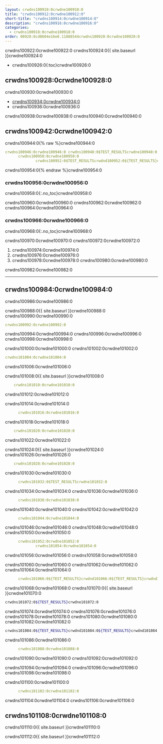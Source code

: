 ```yaml
---
layout: crwdns100910:0crwdne100910:0
title: "crwdns100912:0crwdne100912:0"
short-title: "crwdns100914:0crwdne100914:0"
description: "crwdns100916:0crwdne100916:0"
categories:
  - crwdns100918:0crwdne100918:0
order: 00920:0cd8604e16e0.11888544crwdns100920:0crwdne100920:0
---
```

crwdns100922:0crwdne100922:0 crwdns100924:0{{ site.baseurl }}crwdne100924:0

- crwdns100926:0{:toc}crwdne100926:0

## crwdns100928:0crwdne100928:0

crwdns100930:0crwdne100930:0

- <a href="crwdns100932:0crwdne100932:0" target="_blank">crwdns100934:0crwdne100934:0</a>
- crwdns100936:0crwdne100936:0

crwdns100938:0crwdne100938:0 crwdns100940:0crwdne100940:0

## crwdns100942:0crwdne100942:0

crwdns100944:0{% raw %}crwdne100944:0

```yaml
crwdns100946:0crwdne100946:0 crwdns100948:0$TEST_RESULTScrwdne100948:0
      crwdns100950:0crwdne100950:0
              crwdns100952:0$TEST_RESULTScrwdnd100952:0${TEST_RESULTS}crwdnd100952:0${TEST_RESULTS}crwdnd100952:0${TEST_RESULTS}crwdne100952:0
```

crwdns100954:0{% endraw %}crwdne100954:0

### crwdns100956:0crwdne100956:0

crwdns100958:0{:.no_toc}crwdne100958:0

crwdns100960:0crwdne100960:0 crwdns100962:0crwdne100962:0 crwdns100964:0crwdne100964:0

### crwdns100966:0crwdne100966:0

crwdns100968:0{:.no_toc}crwdne100968:0

crwdns100970:0crwdne100970:0 crwdns100972:0crwdne100972:0

1. crwdns100974:0crwdne100974:0
2. crwdns100976:0crwdne100976:0
3. crwdns100978:0crwdne100978:0 crwdns100980:0crwdne100980:0

crwdns100982:0crwdne100982:0

* * *

## crwdns100984:0crwdne100984:0

crwdns100986:0crwdne100986:0

crwdns100988:0{{ site.baseurl }}crwdne100988:0 crwdns100990:0crwdne100990:0

```yaml
crwdns100992:0crwdne100992:0
```

crwdns100994:0crwdne100994:0 crwdns100996:0crwdne100996:0 crwdns100998:0crwdne100998:0

crwdns101000:0crwdne101000:0 crwdns101002:0crwdne101002:0

```yaml
crwdns101004:0crwdne101004:0
```

crwdns101006:0crwdne101006:0

crwdns101008:0{{ site.baseurl }}crwdne101008:0

```yaml
    crwdns101010:0crwdne101010:0
```

crwdns101012:0crwdne101012:0

crwdns101014:0crwdne101014:0

```yaml
      crwdns101016:0crwdne101016:0
```

crwdns101018:0crwdne101018:0

```yaml
    crwdns101020:0crwdne101020:0
```

crwdns101022:0crwdne101022:0

crwdns101024:0{{ site.baseurl }}crwdne101024:0 crwdns101026:0crwdne101026:0

```yaml
    crwdns101028:0crwdne101028:0
```

crwdns101030:0crwdne101030:0

```yaml
      crwdns101032:0$TEST_RESULTScrwdne101032:0
```

crwdns101034:0crwdne101034:0 crwdns101036:0crwdne101036:0

```yaml
      crwdns101038:0crwdne101038:0
```

crwdns101040:0crwdne101040:0 crwdns101042:0crwdne101042:0

```yaml
      crwdns101044:0crwdne101044:0
```

crwdns101046:0crwdne101046:0 crwdns101048:0crwdne101048:0 crwdns101050:0crwdne101050:0

```yaml
      crwdns101052:0crwdne101052:0
              crwdns101054:0crwdne101054:0
```

crwdns101056:0crwdne101056:0 crwdns101058:0crwdne101058:0

crwdns101060:0crwdne101060:0 crwdns101062:0crwdne101062:0 crwdns101064:0crwdne101064:0

```yaml
      crwdns101066:0${TEST_RESULTS}crwdnd101066:0${TEST_RESULTS}crwdnd101066:0${TEST_RESULTS}crwdne101066:0
```

crwdns101068:0crwdne101068:0 crwdns101070:0{{ site.baseurl }}crwdne101070:0

```bash
crwdns101072:0${TEST_RESULTS}crwdne101072:0
```

crwdns101074:0crwdne101074:0 crwdns101076:0crwdne101076:0 crwdns101078:0crwdne101078:0 crwdns101080:0crwdne101080:0 crwdns101082:0crwdne101082:0

```bash
crwdns101084:0${TEST_RESULTS}crwdnd101084:0${TEST_RESULTS}crwdnd101084:0${TEST_RESULTS}crwdne101084:0
```

crwdns101086:0crwdne101086:0

```yaml
      crwdns101088:0crwdne101088:0
```

crwdns101090:0crwdne101090:0 crwdns101092:0crwdne101092:0

crwdns101094:0crwdne101094:0 crwdns101096:0crwdne101096:0 crwdns101098:0crwdne101098:0

crwdns101100:0crwdne101100:0

```yaml
      crwdns101102:0crwdne101102:0
```

crwdns101104:0crwdne101104:0 crwdns101106:0crwdne101106:0

## crwdns101108:0crwdne101108:0

crwdns101110:0{{ site.baseurl }}crwdne101110:0

crwdns101112:0{{ site.baseurl }}crwdne101112:0